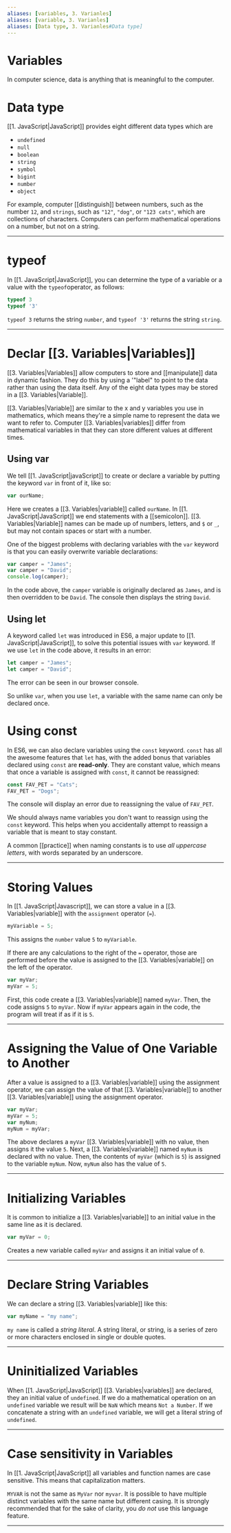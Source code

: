 ```yaml
---
aliases: [variables, 3. Varianles]
aliases: [variable, 3. Varianles]
aliases: [Data type, 3. Varianles#Data type]
---
```


# Variables
In computer science, data is anything that is meaningful to the computer. 

# Data type
[[1. JavaScript|JavaScript]] provides eight different data types which are 
- `undefined` 
- `null`
- `boolean`
- `string`
- `symbol`
- `bigint`
- `number`
- `object`

For example, computer [[distinguish]] between numbers,  such as the number `12`, and `strings`, such as `"12"`, `"dog"`, or `"123 cats"`, which are collections of characters. Computers can perform mathematical operations on a number, but not on a string.

---

# typeof
In [[1. JavaScript|JavaScript]], you can determine the type of a variable or a value with the `typeof`operator, as follows:
```js
typeof 3
typeof '3'
```

`typeof 3` returns the string `number`, and `typeof '3'` returns the string `string`.

---
# Declar [[3. Variables|Variables]]
[[3. Variables|Variables]] allow computers to store and [[manipulate]] data in dynamic fashion. They do this by using a '"label" to point to the data rather than using the data itself. Any of the eight data types may be stored in a [[3. Variables|Variable]].

[[3. Variables|Variable]] are similar to the x and y variables you use in mathematics, which means they're a simple name to represent the data we want to refer to. Computer [[3. Variables|variables]] differ from mathematical variables in that they can store different values at different times.

## Using var
We tell [[1. JavaScript|javaScript]] to create or declare a variable by putting the keyword ```var``` in front of it, like so:

```js
var ourName;
```
Here we creates a [[3. Variables|variable]] called ```ourName```. In [[1. JavaScript|JavaScript]] we end statements with a [[semicolon]]. [[3. Variables|Variable]] names can be made up of numbers, letters, and ```$``` or ```_```, but may not contain spaces or start with a number.

One of the biggest problems with declaring variables with the `var` keyword is that you can easily overwrite variable declarations:

```js
var camper = "James";
var camper = "David";
console.log(camper);
```
In the code above, the `camper` variable is originally declared as `James`, and is then overridden to be `David`. The console then displays the string `David`.

## Using let
A keyword called ```let``` was introduced in ES6, a major update to [[1. JavaScript|JavaScript]], to solve this potential issues with ```var``` keyword.
If we use `let` in the code above, it results in an error:
```js
let camper = "James";
let camper = "David";
```

The error can be seen in our browser console.

So unlike `var`, when you use `let`, a variable with the same name can only be declared once.

# Using const
In ES6, we can also declare variables using the ```const``` keyword. ```const``` has all the awesome features that ```let``` has, with the added bonus that variables declared using ```const``` are **read-only**. They are constant value, which means that once a variable is assigned with ```const```, it cannot be reassigned:
```js
const FAV_PET = "Cats";
FAV_PET = "Dogs";
```
The console will display an error due to reassigning the value of `FAV_PET`.

We should always name variables you don't want to reassign using the `const` keyword. This helps when you accidentally attempt to reassign a variable that is meant to stay constant.

A common [[practice]] when naming constants is to use *all uppercase letters*, with words separated by an underscore.

---
# Storing Values
In [[1. JavaScript|Javascript]], we can store a value in a [[3. Variables|variable]] with the ```assignment``` operator (```=```).

```js
myVariable = 5;
```
This assigns the ```number``` value ```5``` to ```myVariable```.

If there are any calculations to the right of the ```=``` operator, those are performed before the value is assigned to the [[3. Variables|variable]] on the left of the operator.

``` js
var myVar;
myVar = 5;
```
First, this code create a [[3. Variables|variable]] named ```myVar```. Then, the code assigns ```5``` to ```myVar```. Now if ```myVar``` appears again in the code, the program will treat if as if it is ```5```.

---

# Assigning the Value of One Variable to Another
After a value is assigned to a [[3. Variables|variable]] using the assignment operator, we can assign the value of that [[3. Variables|variable]] to another [[3. Variables|variable]] using the assignment operator.

```js
var myVar;
myVar = 5;
var myNum;
myNum = myVar;
```
The above declares a `myVar` [[3. Variables|variable]] with no value, then assigns it the value `5`. Next, a [[3. Variables|variable]] named `myNum` is declared with no value. Then, the contents of `myVar` (which is `5`) is assigned to the variable `myNum`. Now, `myNum` also has the value of `5`.

---

# Initializing Variables
It is common to initialize a [[3. Variables|variable]] to an initial value in the same line as it is declared.

```js
var myVar = 0;
```
Creates a new variable called `myVar` and assigns it an initial value of `0`.

---
# Declare String Variables
We can declare a string [[3. Variables|variable]] like this:

``` js
var myName = "my name";
```

```my name``` is called a *string literal*. A string literal, or string, is a series of zero or more characters enclosed in single or double quotes.

---
# Uninitialized Variables
When [[1. JavaScript|JavaScript]] [[3. Variables|variables]] are declared, they an initial value of ```undefined```. If we do a mathematical operation on an ```undefined``` variable we result will be ```NaN``` which means ```Not a Number```. If we concatenate a string with an ```undefined``` variable, we will get a literal string of ```undefined```.

---
# Case sensitivity in Variables
In [[1. JavaScript|JavaScript]] all variables and function names are case sensitive. This means that capitalization matters.

`MYVAR` is not the same as `MyVar` nor `myvar`. It is possible to have multiple distinct variables with the same name but different casing. It is strongly recommended that for the sake of clarity, you _do not_ use this language feature.

---


